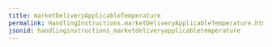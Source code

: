 ```yaml
---
title: marketDeliveryApplicableTemperature
permalink: HandlingInstructions.marketDeliveryApplicableTemperature.html
jsonid: handlinginstructions_marketdeliveryapplicabletemperature
---
```

